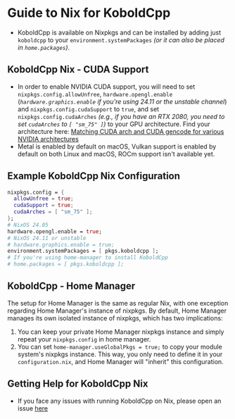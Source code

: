 # Guide to Nix for KoboldCpp

- KoboldCpp is available on Nixpkgs and can be installed by adding just `koboldcpp` to your `environment.systemPackages` *(or it can also be placed in `home.packages`)*.

## KoboldCpp Nix - CUDA Support

- In order to enable NVIDIA CUDA support, you will need to set `nixpkgs.config.allowUnfree`, `hardware.opengl.enable` (*`hardware.graphics.enable` if you're using 24.11 or the unstable channel*) and `nixpkgs.config.cudaSupport` to `true`, and set `nixpkgs.config.cudaArches` *(e.g., if you have an RTX 2080, you need to set `cudaArches` to `[ "sm_75" ]`)* to your GPU architecture. Find your architecture here: [Matching CUDA arch and CUDA gencode for various NVIDIA architectures](https://arnon.dk/matching-sm-architectures-arch-and-gencode-for-various-nvidia-cards/)
- Metal is enabled by default on macOS, Vulkan support is enabled by default on both Linux and macOS, ROCm support isn't available yet.

## Example KoboldCpp Nix Configuration

```nix
nixpkgs.config = {
  allowUnfree = true;
  cudaSupport = true;
  cudaArches = [ "sm_75" ];
};
# NixOS 24.05
hardware.opengl.enable = true;
# NixOS 24.11 or unstable
# hardware.graphics.enable = true;
environment.systemPackages = [ pkgs.koboldcpp ];
# If you're using home-manager to install KoboldCpp
# home.packages = [ pkgs.koboldcpp ];
```

## KoboldCpp - Home Manager

The setup for Home Manager is the same as regular Nix, with one exception regarding Home Manager's instance of nixpkgs. By default, Home Manager manages its own isolated instance of nixpkgs, which has two implications:

1. You can keep your private Home Manager nixpkgs instance and simply repeat your `nixpkgs.config` in home manager.
2. You can set `home-manager.useGlobalPkgs = true;` to copy your module system's nixpkgs instance. This way, you only need to define it in your `configuration.nix`, and Home Manager will "inherit" this configuration.

## Getting Help for KoboldCpp Nix

- If you face any issues with running KoboldCpp on Nix, please open an issue [here](https://github.com/NixOS/nixpkgs/issues/new?assignees=&labels=0.kind%3A+bug&projects=&template=bug_report.md&title=)
